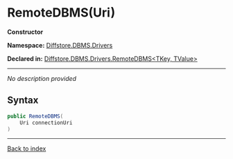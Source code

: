 # RemoteDBMS(Uri)

**Constructor**

**Namespace:** [Diffstore.DBMS.Drivers](Diffstore.DBMS.Drivers.md)

**Declared in:** [Diffstore.DBMS.Drivers.RemoteDBMS<TKey, TValue>](Diffstore.DBMS.Drivers.RemoteDBMS{TKey,TValue}.md)

------


*No description provided*

## Syntax

```csharp
public RemoteDBMS(
	Uri connectionUri
)
```

------

[Back to index](index.md)